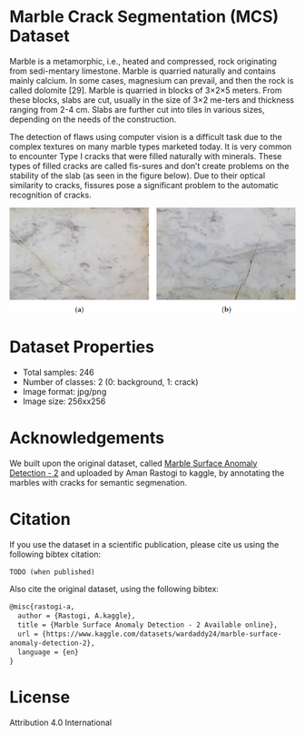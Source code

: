 # Marble Crack Segmentation (MCS) Dataset
Marble is a metamorphic, i.e., heated and compressed, rock originating from sedi-mentary limestone. Marble is quarried naturally and contains mainly calcium. In some cases, magnesium can prevail, and then the rock is called dolomite [29]. Marble is quarried in blocks of 3×2×5 meters. From these blocks, slabs are cut, usually in the size of 3×2 me-ters and thickness ranging from 2-4 cm. Slabs are further cut into tiles in various sizes, depending on the needs of the construction. 

The detection of flaws using computer vision is a difficult task due to the complex textures on many marble types marketed today. It is very common to encounter Type I cracks that were filled naturally with minerals. These types of filled cracks are called fis-sures and don’t create problems on the stability of the slab (as seen in the figure below). Due to their optical similarity to cracks, fissures pose a significant problem to the automatic recognition of cracks.

<p align="center">
    <img src="media/marbles_example.png">
</p>


# Dataset Properties

* Total samples: 246
* Number of classes: 2 (0: background, 1: crack)
* Image format: jpg/png
* Image size: 256xx256

# Acknowledgements

We built upon the original dataset, called [Marble Surface Anomaly Detection - 2](www.google.com) and uploaded by Aman Rastogi to kaggle, by annotating the marbles with cracks for semantic segmenation.

# Citation
If you use the dataset in a scientific publication, please cite us using the following bibtex citation:
```
TODO (when published)
```

Also cite the original dataset, using the following bibtex:
```
@misc{rastogi-a,
  author = {Rastogi, A.kaggle},
  title = {Marble Surface Anomaly Detection - 2 Available online},
  url = {https://www.kaggle.com/datasets/wardaddy24/marble-surface-anomaly-detection-2},
  language = {en}
}
```

# License
Attribution 4.0 International
